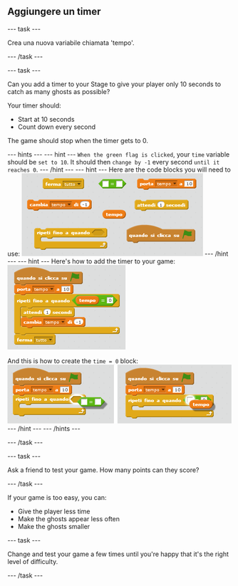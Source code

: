 ## Aggiungere un timer

\--- task \---

Crea una nuova variabile chiamata 'tempo'.

\--- /task \---

\--- task \---

Can you add a timer to your Stage to give your player only 10 seconds to catch as many ghosts as possible?

Your timer should:

+ Start at 10 seconds
+ Count down every second

The game should stop when the timer gets to 0.

\--- hints \--- \--- hint \--- `When the green flag is clicked`, your `time` variable should be `set to 10`. It should then `change by -1` every second `until it reaches 0`. \--- /hint \--- \--- hint \--- Here are the code blocks you will need to use: ![screenshot](images/ghost-timer-blocks.png) \--- /hint \--- \--- hint \--- Here's how to add the timer to your game: ![screenshot](images/ghost-timer-code.png)

And this is how to create the `time = 0` block: ![screenshot](images/ghost-timer-help.png) \--- /hint \--- \--- /hints \---

\--- /task \---

\--- task \---

Ask a friend to test your game. How many points can they score?

\--- /task \---

If your game is too easy, you can:

+ Give the player less time
+ Make the ghosts appear less often
+ Make the ghosts smaller

\--- task \---

Change and test your game a few times until you're happy that it's the right level of difficulty.

\--- /task \---